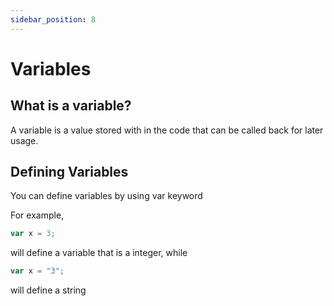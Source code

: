 ```yaml
---
sidebar_position: 8
---
```


# Variables
## What is a variable?
A variable is a value stored with in the code that can be called back for later usage.
## Defining Variables

You can define variables by using var keyword

For example,

```jsx
var x = 3;
```
will define a variable that is a integer, while

```jsx
var x = "3";
```
will define a string
